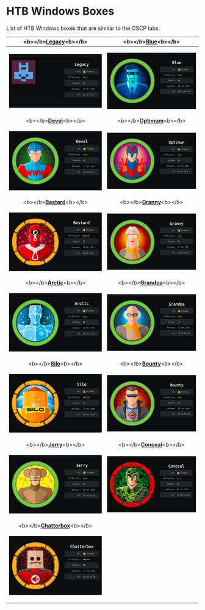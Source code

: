 # HTB Windows Boxes

List of HTB Windows boxes that are similar to the OSCP labs.

<table>
  <thead>
    <tr>
      <th style="text-align:center">&lt;b&gt;&lt;/b&gt;<a href="legacy-writeup-w-o-metasploit.md"><b>Legacy</b></a>&lt;b&gt;&lt;/b&gt;</th>
      <th
      style="text-align:center">&lt;b&gt;&lt;/b&gt;<a href="blue-writeup-w-o-metasploit.md"><b>Blue</b></a>&lt;b&gt;&lt;/b&gt;</th>
    </tr>
  </thead>
  <tbody>
    <tr>
      <td style="text-align:center">
        <p></p>
        <p>
          <img src="../.gitbook/assets/screen-shot-2020-05-16-at-12.48.52-am.png"
          alt/>
        </p>
      </td>
      <td style="text-align:center">
        <p></p>
        <p>
          <img src="../.gitbook/assets/screen-shot-2020-05-16-at-12.49.32-am.png"
          alt/>
        </p>
      </td>
    </tr>
    <tr>
      <td style="text-align:center">&lt;b&gt;&lt;/b&gt;<a href="devel-writeup-w-o-metasploit.md"><b>Devel</b></a>&lt;b&gt;&lt;/b&gt;</td>
      <td
      style="text-align:center">&lt;b&gt;&lt;/b&gt;<a href="optimum-writeup-w-o-metasploit.md"><b>Optimum</b></a>&lt;b&gt;&lt;/b&gt;</td>
    </tr>
    <tr>
      <td style="text-align:center">
        <p></p>
        <p>
          <img src="../.gitbook/assets/screen-shot-2020-05-16-at-12.51.26-am.png"
          alt/>
        </p>
      </td>
      <td style="text-align:center">
        <p></p>
        <p>
          <img src="../.gitbook/assets/screen-shot-2020-05-16-at-12.51.51-am.png"
          alt/>
        </p>
      </td>
    </tr>
    <tr>
      <td style="text-align:center">&lt;b&gt;&lt;/b&gt;<a href="bastard-writeup-w-o-metasploit.md"><b>Bastard</b></a>&lt;b&gt;&lt;/b&gt;</td>
      <td
      style="text-align:center">&lt;b&gt;&lt;/b&gt;<a href="granny-writeup-w-o-and-w-metasploit.md"><b>Granny</b></a>&lt;b&gt;&lt;/b&gt;</td>
    </tr>
    <tr>
      <td style="text-align:center">
        <p></p>
        <p>
          <img src="../.gitbook/assets/screen-shot-2020-05-16-at-12.52.55-am.png"
          alt/>
        </p>
      </td>
      <td style="text-align:center">
        <p></p>
        <p>
          <img src="../.gitbook/assets/screen-shot-2020-05-16-at-12.54.42-am.png"
          alt/>
        </p>
      </td>
    </tr>
    <tr>
      <td style="text-align:center">&lt;b&gt;&lt;/b&gt;<a href="arctic-writeup-w-o-metasploit.md"><b>Arctic</b></a>&lt;b&gt;&lt;/b&gt;</td>
      <td
      style="text-align:center">&lt;b&gt;&lt;/b&gt;<a href="grandpa-writeup-w-metasploit.md"><b>Grandpa</b></a>&lt;b&gt;&lt;/b&gt;</td>
    </tr>
    <tr>
      <td style="text-align:center">
        <p></p>
        <p>
          <img src="../.gitbook/assets/screen-shot-2020-05-16-at-12.56.12-am.png"
          alt/>
        </p>
      </td>
      <td style="text-align:center">
        <p></p>
        <p>
          <img src="../.gitbook/assets/image (6).png" alt/>
        </p>
      </td>
    </tr>
    <tr>
      <td style="text-align:center">&lt;b&gt;&lt;/b&gt;<a href="silo-writeup-w-o-metasploit.md"><b>Silo</b></a>&lt;b&gt;&lt;/b&gt;</td>
      <td
      style="text-align:center">&lt;b&gt;&lt;/b&gt;<a href="bounty-writeup-w-o-metasploit.md"><b>Bounty</b></a>&lt;b&gt;&lt;/b&gt;</td>
    </tr>
    <tr>
      <td style="text-align:center">
        <p></p>
        <p>
          <img src="../.gitbook/assets/screen-shot-2020-05-16-at-12.57.36-am.png"
          alt/>
        </p>
      </td>
      <td style="text-align:center">
        <p></p>
        <p>
          <img src="../.gitbook/assets/screen-shot-2020-05-16-at-12.57.58-am.png"
          alt/>
        </p>
      </td>
    </tr>
    <tr>
      <td style="text-align:center">&lt;b&gt;&lt;/b&gt;<a href="jerry-writeup-w-o-metasploit.md"><b>Jerry</b></a>&lt;b&gt;&lt;/b&gt;</td>
      <td
      style="text-align:center">&lt;b&gt;&lt;/b&gt;<a href="conceal-writeup-w-o-metasploit.md"><b>Conceal</b></a>&lt;b&gt;&lt;/b&gt;</td>
    </tr>
    <tr>
      <td style="text-align:center">
        <p></p>
        <p>
          <img src="../.gitbook/assets/screen-shot-2020-05-16-at-12.58.56-am.png"
          alt/>
        </p>
      </td>
      <td style="text-align:center">
        <p></p>
        <p>
          <img src="../.gitbook/assets/screen-shot-2020-05-16-at-12.59.20-am.png"
          alt/>
        </p>
      </td>
    </tr>
    <tr>
      <td style="text-align:center">&lt;b&gt;&lt;/b&gt;<a href="chatterbox-writeup-w-o-metasploit.md"><b>Chatterbox</b></a>&lt;b&gt;&lt;/b&gt;</td>
      <td
      style="text-align:center"></td>
    </tr>
    <tr>
      <td style="text-align:center">
        <p></p>
        <p>
          <img src="../.gitbook/assets/screen-shot-2020-05-16-at-1.00.21-am.png"
          alt/>
        </p>
      </td>
      <td style="text-align:center"></td>
    </tr>
  </tbody>
</table>

